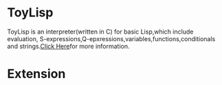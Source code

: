 # ToyLisp
ToyLisp is an interpreter(written in C) for basic Lisp,which include evaluation, S-expressions,Q-epxressions,variables,functions,conditionals and strings.[Click Here](./Manual.md)for more information.

# Extension


